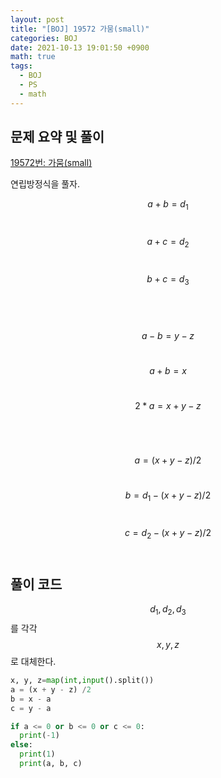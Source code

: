 ```yaml
---
layout: post
title: "[BOJ] 19572 가뭄(small)"
categories: BOJ
date: 2021-10-13 19:01:50 +0900
math: true
tags:
  - BOJ
  - PS
  - math
---
```


## 문제 요약 및 풀이

[19572번: 가뭄(small)](https://www.acmicpc.net/problem/19572)

연립방정식을 풀자.

$$ a + b = d_1 $$
<br>

$$ a + c = d_2 $$
<br>

$$ b + c = d_3 $$
<br>

<br>

$$ a - b = y - z $$
<br>

$$ a + b = x $$
<br>

$$ 2 * a = x + y - z $$
<br>

<br>

$$ a = (x + y - z) / 2 $$
<br>

$$ b = d_1 - (x + y - z) / 2 $$
<br>

$$ c = d_2 - (x + y - z) / 2 $$
<br>

## 풀이 코드

$$ d_1, d_2, d_3 $$ 를 각각 $$ x, y, z $$ 로 대체한다.
```python
x, y, z=map(int,input().split())
a = (x + y - z) /2
b = x - a
c = y - a

if a <= 0 or b <= 0 or c <= 0:
  print(-1)
else:
  print(1)
  print(a, b, c)
```